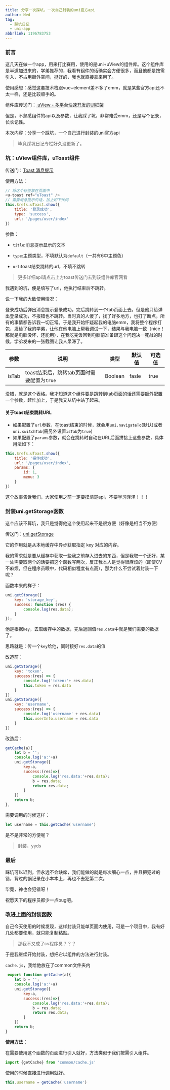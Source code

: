 ```yaml
---
title: 分享一次踩坑，一次自己封装的uni官方api
author: Ned
tag:
  - 踩坑日记
  - uni-app
abbrlink: 1196783753
---
```


### 前言

这几天在做一个app，用来打比赛用，使用的是uni+uView的组件库。这个组件库是半道加进来的，学弟推荐的，我看有组件的话确实会方便很多，而且他都是按需引入，不占用额外空间，挺好的，我也就直接拿来用了。

使用感想：感觉这套技术栈跟vue+element差不多了emm，就是某些官方api还不太一样，还是比较顺手的。

组件库传送门：[ uView - 多平台快速开发的UI框架 ](https://www.uviewui.com/components/intro.html)

但是，不熟悉组件的api以及参数，让我踩了坑，非常难受emm，还是写个记录，长长记性。

本次内容：分享一个踩坑，一个自己进行封装的uni官方api

> 毕竟踩坑日记专栏好久没更新了。

<!--more-->

### 坑：uView组件库，uToast组件

传送门：[Toast 消息提示 ](https://www.uviewui.com/components/toast.html)

使用方法：

```js
// 将这个标签放在页面中
<u-toast ref="uToast" />
// 需要消息提示的话，加上如下代码
this.$refs.uToast.show({
    title: '登录成功',
    type: 'success',
    url: '/pages/user/index'
})
```

参数：

- `title`:消息提示显示的文本

- `type`:主题类型，不填默认为`default`（一共有6中主题色）

- `url`:toast结束跳转的url，不填不跳转

> 更多详细api请点击上方toast传送门去到该组件库官网看

我遇到的坑，便是填写了url，他执行结束后不跳转。

说一下我的大致使用情况：

登录成功后弹出消息提示登录成功，完后跳转到一个tab页面上去。但是他只给弹出登录成功，不报错也不跳转。当时真的人傻了，找了好多地方，也打了断点，所有的事情都告诉我一切正常。于是我开始怀疑起我的电脑emm，我将整个程序打包，发给了我的学弟，让他在他电脑上帮我调试一下，结果与我电脑一致（nice！那就是电脑没坏，还能用），在我吃完饭回到电脑前准备跟这个问题决一死战的时候，学弟发来的一张截图让我人呆滞了。

| **参数** | **说明**                                   | 类型    | 默认值 | 可选值 |
| -------- | ------------------------------------------ | ------- | ------ | ------ |
| isTab    | toast结束后，跳转tab页面时需要配置为`true` | Boolean | fasle  | true   |

没错，就是这个表格。我才知道这个组件要是跳转到tab页面的话还需要额外配置一个参数，赶忙加上，于是我又从坑中站了起来。

#### 关于toast结束跳转URL

- 如果配置了`url`参数，在toast结束的时候，就会用`uni.navigateTo`(默认)或者`uni.switchTab`(需另外设置`isTab`为`true`)
- 如果配置了`params`参数，就会在跳转时自动在URL后面拼接上这些参数，具体用法如下：

```js
this.$refs.uToast.show({
	title: '操作成功',
	url: '/pages/user/index',
	params: {
		id: 1,
		menu: 3
	}
})
```

这个故事告诉我们，大家使用之前一定要摸清楚api，不要学习泽泽！！！

### 封装uni.getStorage函数

这个应该不算坑，我只是觉得他这个使用起来不是很方便（好像是相当不方便）

传送门：[uni.getStorage ](https://uniapp.dcloud.io/api/storage/storage?id=getstorage)

它的作用就是从本地缓存中异步获取指定 key 对应的内容。

我的需求就是要从缓存中获取一些我之前存入进去的东西，但是我取一个还好，某一处需要取两个的话要把这个函数写两次，反正我本人是觉得很麻烦的（即使CV不麻烦，但在程序员眼中，代码相似程度有点高），那为什么不尝试着封装一下呢？

函数本来的样子：

```js
uni.getStorage({
    key: 'storage_key',
    success: function (res) {
        console.log(res.data);
    }
});
```

他是根据`key`，去取缓存中的数据，完后返回值`res.data`中就是我们需要的数据了。

思路就是：传一个`key`给他，同时接好`res.data`的值

改造前：

```js
uni.getStorage({
    key: 'token',
    success:(res) => {
        console.log('token:'+ res.data)
        this.token = res.data
    }
})
uni.getStorage({
    key: 'username',
    success:(res) => {
        console.log('username' + res.data)
        this.userInfo.username = res.data
    }
})
```

改造后：

```js
getCache(a){
    let b = '';
    console.log('a:'+a)
    uni.getStorage({
        key:a,
        success:(res)=>{
            console.log('res.data:'+res.data);
            b = res.data;
            return res.data;
        }
    })
    return b;
},
```

需要调用的时候这样：

```js
let username = this.getCache('username')
```

是不是非常的方便呢？

> 封装，yyds

### 最后

踩坑可以迟到，但永远不会缺席，我们能做的就是每次细心一点，并且把犯过的错，背过的锅记录在小本本上，再也不去犯第二次。

毕竟，神也会犯错呀！

祝愿天下的程序员都少一点bug吧。

### 改进上面的封装函数

自己今天使用的时候发现，这样封装只能单页面内使用，可是一个项目中，我有好几处都要使用，就只能复制粘贴。

> 那我不又成了cv程序员？？？

于是我继续开始封装，想把它以组件的方法进行封装。

`cache.js`，我给他放在了common文件夹内

```js
 export function getCache(a){
	let b = '';
	console.log('a:'+a)
	uni.getStorage({
		key:a,
		success:(res)=>{
			console.log('res.data:'+res.data);
			b = res.data;
			return res.data;
		}
	})
	return b;
}

```

**使用方法：**

在需要使用这个函数的页面进行引入就好，方法类似于我们按需引入组件。

```js
import {getCache} from 'common/cache.js'
```

使用的时候直接进行调用就好。

```js
this.username = getCache('username')
```

